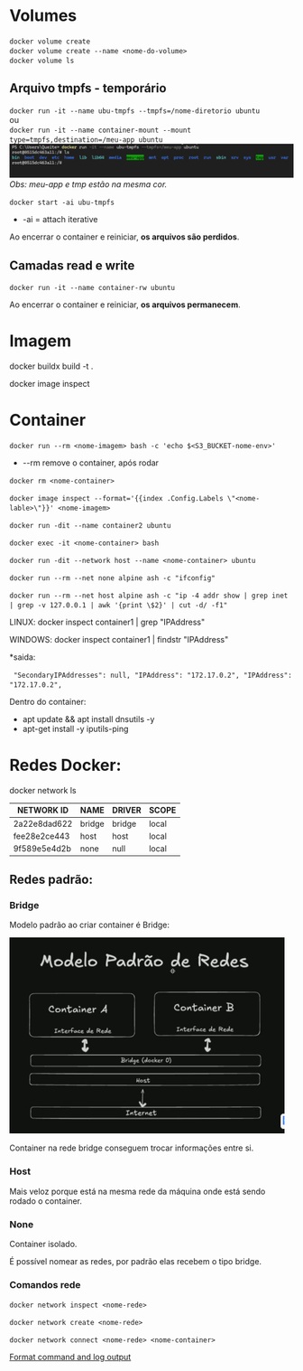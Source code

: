 # Volumes

`docker volume create`<br>
`docker volume create --name <nome-do-volume>`<br>
`docker volume ls`

## Arquivo tmpfs - temporário

`docker run -it --name ubu-tmpfs --tmpfs=/nome-diretorio ubuntu`<br>
ou<br>
`docker run -it --name container-mount --mount type=tmpfs,destination=/meu-app ubuntu`
![alt text]({A12A49F0-A32A-4426-9E7C-5F81AC40D0CD}.png)
*Obs: meu-app e tmp estão na mesma cor.*

`docker start -ai ubu-tmpfs`<br>
* -ai = attach iterative

Ao encerrar o container e reiniciar, **os arquivos são perdidos**.

## Camadas read e write

`docker run -it --name container-rw ubuntu`

Ao encerrar o container e reiniciar, **os arquivos permanecem**.

# Imagem

docker buildx build -t <nome-imagem> .

docker image inspect <nome-imagem>

# Container

`docker run --rm <nome-imagem> bash -c 'echo $<S3_BUCKET-nome-env>'`
  * --rm remove o container, após rodar

`docker rm <nome-container>`

`docker image inspect --format='{{index .Config.Labels \"<nome-lable>\"}}' <nome-imagem>`

`docker run -dit --name container2 ubuntu`

`docker exec -it <nome-container> bash`

`docker run -dit --network host --name <nome-container> ubuntu`

`docker run --rm --net none alpine ash -c "ifconfig"`

`docker run --rm --net host alpine ash -c "ip -4 addr show | grep inet | grep -v 127.0.0.1 | awk '{print \$2}' | cut -d/ -f1"`

LINUX:
docker inspect container1 | grep "IPAddress"

WINDOWS:
docker inspect container1 | findstr "IPAddress"

 *saida:

  ` "SecondaryIPAddresses": null,
    "IPAddress": "172.17.0.2",
    "IPAddress": "172.17.0.2",`

Dentro do container:
* apt update && apt install dnsutils -y
* apt-get install -y iputils-ping


# Redes Docker:

 docker network ls

| NETWORK ID   |  NAME  |    DRIVER  |  SCOPE |
|------------- |--------|------------|--------|
|2a22e8dad622 |  bridge  |  bridge  |  local  |
|fee28e2ce443 |   host   |   host   |   local |
|9f589e5e4d2b |  none    |  null    |  local  |

## Redes padrão:

### Bridge

Modelo padrão ao criar container é Bridge:

 ![alt text]({C9527272-5DA3-4E2B-A1FB-6D7DA835A725}.png)

 Container na rede bridge conseguem trocar informações entre si.

### Host

Mais veloz porque está na mesma rede da máquina onde está sendo rodado o container.

### None

Container isolado.

É possível nomear as redes, por padrão elas recebem o tipo bridge.

### Comandos rede

`docker network inspect <nome-rede>`

`docker network create <nome-rede>`

`docker network connect <nome-rede> <nome-container>`


[Format command and log output](https://docs.docker.com/engine/cli/formatting/)